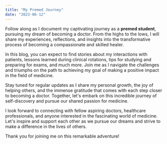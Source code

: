 ```yaml
---
title: "My Premed Journey"
date: "2023-06-12"
---
```


Follow along as I document my captivating journey as a **premed student**, pursuing my dream of becoming a doctor. From the highs to the lows, I will share my experiences, reflections, and insights into the transformative process of becoming a compassionate and skilled healer.

In this blog, you can expect to find stories about my interactions with patients, lessons learned during clinical rotations, tips for studying and preparing for exams, and much more. Join me as I navigate the challenges and triumphs on the path to achieving my goal of making a positive impact in the field of medicine.

Stay tuned for regular updates as I share my personal growth, the joy of helping others, and the immense gratitude that comes with each step closer to becoming a doctor. Together, let's embark on this incredible journey of self-discovery and pursue our shared passion for medicine.

I look forward to connecting with fellow aspiring doctors, healthcare professionals, and anyone interested in the fascinating world of medicine. Let's inspire and support each other as we pursue our dreams and strive to make a difference in the lives of others.

Thank you for joining me on this remarkable adventure!
